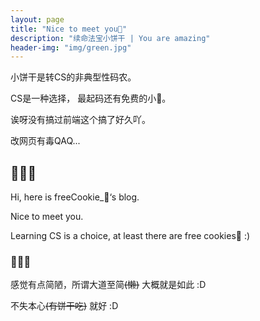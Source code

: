 ```yaml
---
layout: page
title: "Nice to meet you🍪"
description: "续命法宝小饼干 | You are amazing"
header-img: "img/green.jpg"
---
```


小饼干是转CS的非典型性码农。

CS是一种选择， 最起码还有免费的小🍪。

诶呀没有搞过前端这个搞了好久吖。

改网页有毒QAQ...

## 🍪🍪🍪

Hi, here is freeCookie_🍪‘s blog.

Nice to meet you. 

Learning CS is a choice, at least there are free cookies🍪 :)

### 🍪🍪🍪

感觉有点简陋，所谓大道至简~~(懒)~~ 大概就是如此 :D

不失本心~~(有饼干吃)~~ 就好 :D



<center>
    <p><img src=""></p>
</center>









